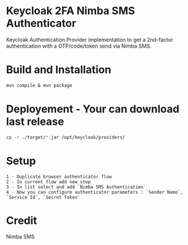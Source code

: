# Keycloak 2FA Nimba SMS Authenticator

Keycloak Authentication Provider implementation to get a 2nd-factor authentication with a OTP/code/token send via Nimba SMS.

# Build and Installation

```sh
mvn compile & mvn package
```

# Deployement - Your can download last release

```sh
cp -r ./target/*.jar /opt/keycloak/providers/
```

# Setup

    1 - Duplicate browser authenticator flow
    2 - In current flow add new step
    3 - In list select and add `Nimba SMS Authentication`
    4 - Now you can configure authenticator parameters : `Sender Name`, `Service Id`, `Secret Token`

# Credit
Nimba SMS